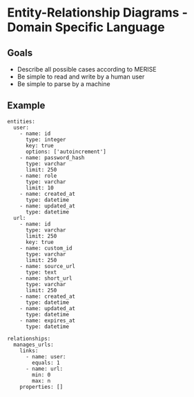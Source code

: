 # Entity-Relationship Diagrams - Domain Specific Language

## Goals

* Describe all possible cases according to MERISE
* Be simple to read and write by a human user
* Be simple to parse by a machine

## Example

```
entities:
  user:
    - name: id
      type: integer
      key: true
      options: ['autoincrement']
    - name: password_hash
      type: varchar
      limit: 250
    - name: role
      type: varchar
      limit: 10
    - name: created_at
      type: datetime
    - name: updated_at
      type: datetime
  url:
    - name: id
      type: varchar
      limit: 250
      key: true
    - name: custom_id
      type: varchar
      limit: 250
    - name: source_url
      type: text
    - name: short_url
      type: varchar
      limit: 250
    - name: created_at
      type: datetime
    - name: updated_at
      type: datetime
    - name: expires_at
      type: datetime

relationships:
  manages_urls:
    links:
      - name: user: 
        equals: 1
      - name: url:
        min: 0
        max: n
    properties: []
```
